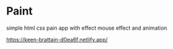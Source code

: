 # Paint
simple html css pain app 
with effect mouse effect and animation

https://keen-brattain-d0ea6f.netlify.app/
